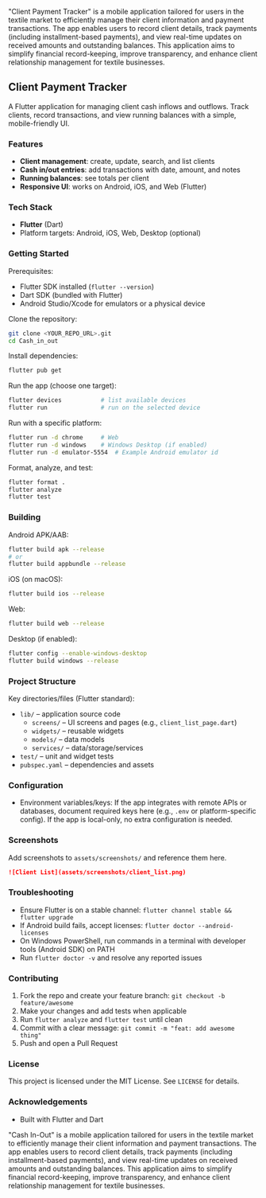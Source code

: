 "Client Payment Tracker" is a mobile application tailored for users in the textile market to
efficiently manage their client information and payment transactions. The app enables
users to record client details, track payments (including installment-based payments),
and view real-time updates on received amounts and outstanding balances. This
application aims to simplify financial record-keeping, improve transparency, and
enhance client relationship management for textile businesses.


## Client Payment Tracker

A Flutter application for managing client cash inflows and outflows. Track clients, record transactions, and view running balances with a simple, mobile-friendly UI.

### Features
- **Client management**: create, update, search, and list clients
- **Cash in/out entries**: add transactions with date, amount, and notes
- **Running balances**: see totals per client
- **Responsive UI**: works on Android, iOS, and Web (Flutter)

### Tech Stack
- **Flutter** (Dart)
- Platform targets: Android, iOS, Web, Desktop (optional)

### Getting Started
Prerequisites:
- Flutter SDK installed (`flutter --version`)
- Dart SDK (bundled with Flutter)
- Android Studio/Xcode for emulators or a physical device

Clone the repository:
```bash
git clone <YOUR_REPO_URL>.git
cd Cash_in_out
```

Install dependencies:
```bash
flutter pub get
```

Run the app (choose one target):
```bash
flutter devices           # list available devices
flutter run               # run on the selected device
```

Run with a specific platform:
```bash
flutter run -d chrome     # Web
flutter run -d windows    # Windows Desktop (if enabled)
flutter run -d emulator-5554  # Example Android emulator id
```

Format, analyze, and test:
```bash
flutter format .
flutter analyze
flutter test
```

### Building
Android APK/AAB:
```bash
flutter build apk --release
# or
flutter build appbundle --release
```

iOS (on macOS):
```bash
flutter build ios --release
```

Web:
```bash
flutter build web --release
```

Desktop (if enabled):
```bash
flutter config --enable-windows-desktop
flutter build windows --release
```

### Project Structure
Key directories/files (Flutter standard):
- `lib/` – application source code
  - `screens/` – UI screens and pages (e.g., `client_list_page.dart`)
  - `widgets/` – reusable widgets
  - `models/` – data models
  - `services/` – data/storage/services
- `test/` – unit and widget tests
- `pubspec.yaml` – dependencies and assets

### Configuration
- Environment variables/keys: If the app integrates with remote APIs or databases, document required keys here (e.g., `.env` or platform-specific config). If the app is local-only, no extra configuration is needed.

### Screenshots
Add screenshots to `assets/screenshots/` and reference them here.
```md
![Client List](assets/screenshots/client_list.png)
```

### Troubleshooting
- Ensure Flutter is on a stable channel: `flutter channel stable && flutter upgrade`
- If Android build fails, accept licenses: `flutter doctor --android-licenses`
- On Windows PowerShell, run commands in a terminal with developer tools (Android SDK) on PATH
- Run `flutter doctor -v` and resolve any reported issues

### Contributing
1. Fork the repo and create your feature branch: `git checkout -b feature/awesome`
2. Make your changes and add tests when applicable
3. Run `flutter analyze` and `flutter test` until clean
4. Commit with a clear message: `git commit -m "feat: add awesome thing"`
5. Push and open a Pull Request

### License
This project is licensed under the MIT License. See `LICENSE` for details.

### Acknowledgements
- Built with Flutter and Dart

"Cash In-Out" is a mobile application tailored for users in the textile market to
efficiently manage their client information and payment transactions. The app enables
users to record client details, track payments (including installment-based payments),
and view real-time updates on received amounts and outstanding balances. This
application aims to simplify financial record-keeping, improve transparency, and
enhance client relationship management for textile businesses.
